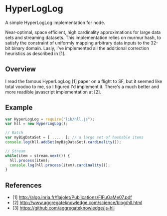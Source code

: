HyperLogLog
==============

A simple HyperLogLog implementation for node.

Near-optimal, space efficient, high cardinality approximations for large data sets and streaming datasets.
This implementation relies on murmur hash, to satisfy the constraint of uniformly mapping arbitrary data inputs to the 32-bit binary domain. 
Lasly, I've implemented all the additional correction heuristics as described in [1].

Overview
--------
I read the famous HyperLogLog [1] paper on a flight to SF, but it seemed like total voodoo to me, so I figured I'd implement it.
There's a much better and more readible javascript implementation at [2].

Example
-------
  ```javascript
  var HyperLogLog = require("lib/hll.js");
  var hll = new HyperLogLog();

  // Batch
  var myBigDataSet = [ ..... ]; // a large set of hashable items
  console.log(hll.addSet(myBigDataSet).cardinality());

  // Stream
  while(item = stream.next()) {
    hll.process(item);
    console.log(hll.process(item).cardinality());
  }
  ```

References
----------

  * [1] http://algo.inria.fr/flajolet/Publications/FlFuGaMe07.pdf
  * [2] http://www.aggregateknowledge.com/science/blog/hll.html
  * [3] https://github.com/aggregateknowledge/js-hll
